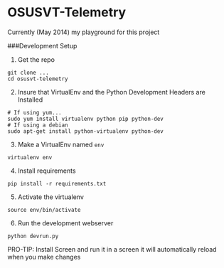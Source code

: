 OSUSVT-Telemetry
================

Currently (May 2014) my playground for this project

###Development Setup
1. Get the repo
```
git clone ...
cd osusvt-telemetry
```
2. Insure that VirtualEnv and the Python Development Headers are Installed
```
# If using yum...
sudo yum install virtualenv python pip python-dev
# If using a debian
sudo apt-get install python-virtualenv python-dev
```
3. Make a VirtualEnv named `env`
```
virtualenv env
```
4. Install requirements
```
pip install -r requirements.txt
```
5. Activate the virtualenv
```
source env/bin/activate
```
6. Run the development webserver
```
python devrun.py
```
PRO-TIP: Install Screen and run it in a screen it will automatically reload when you make changes


